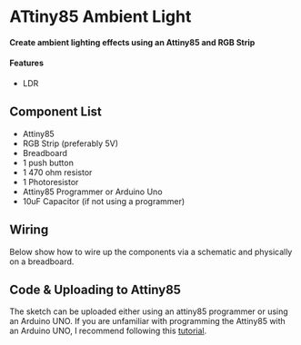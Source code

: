 # ATtiny85 Ambient Light
#### Create ambient lighting effects using an Attiny85 and RGB Strip
#### Features
+ LDR 
## Component List
+ Attiny85
+ RGB Strip (preferably 5V)
+ Breadboard 
+ 1 push button
+ 1 470 ohm resistor
+ 1 Photoresistor
+ Attiny85 Programmer or Arduino Uno
+ 10uF Capacitor (if not using a programmer)
## Wiring
Below show how to wire up the components via a schematic and physically on a breadboard.

## Code & Uploading to Attiny85
The sketch can be uploaded either using an attiny85 programmer or using an Arduino UNO. If you are unfamiliar with programming the Attiny85 with an Arduino UNO, I recommend following this [tutorial](https://create.arduino.cc/projecthub/arjun/programming-attiny85-with-arduino-uno-afb829).
